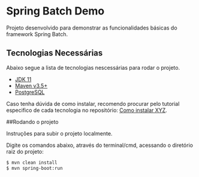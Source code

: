 # Spring Batch Demo

Projeto desenvolvido para demonstrar as funcionalidades básicas do framework Spring Batch.

## Tecnologias Necessárias

Abaixo segue a lista de tecnologias nescessárias para rodar o projeto.

* [JDK 11]
* [Maven v3.5+]
* [PostgreSQL]  

Caso tenha dúvida de como instalar, recomendo procurar pelo tutorial especifico de cada tecnologia no repositório: [Como instalar XYZ].

##Rodando o projeto

Instruções para subir o projeto localmente.

Digite os comandos abaixo, através do terminal/cmd, acessando o diretório raiz do projeto:

```sh
$ mvn clean install
$ mvn spring-boot:run
```

[JDK 11]: <https://www.oracle.com/technetwork/java/javase/downloads/jdk11-downloads-5066655.html>
[Maven v3.5+]: <https://maven.apache.org/download.cgi>
[Como Instalar XYZ]: <https://github.com/backend-br/como-instalar-xyz>
[PostgreSQL]: <https://www.postgresql.org/download/>